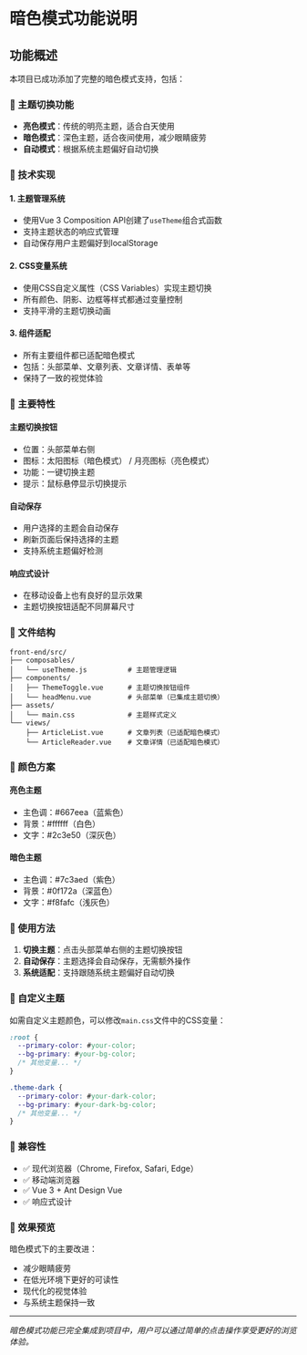 # 暗色模式功能说明

## 功能概述

本项目已成功添加了完整的暗色模式支持，包括：

### 🎨 主题切换功能
- **亮色模式**：传统的明亮主题，适合白天使用
- **暗色模式**：深色主题，适合夜间使用，减少眼睛疲劳
- **自动模式**：根据系统主题偏好自动切换

### 🔧 技术实现

#### 1. 主题管理系统
- 使用Vue 3 Composition API创建了`useTheme`组合式函数
- 支持主题状态的响应式管理
- 自动保存用户主题偏好到localStorage

#### 2. CSS变量系统
- 使用CSS自定义属性（CSS Variables）实现主题切换
- 所有颜色、阴影、边框等样式都通过变量控制
- 支持平滑的主题切换动画

#### 3. 组件适配
- 所有主要组件都已适配暗色模式
- 包括：头部菜单、文章列表、文章详情、表单等
- 保持了一致的视觉体验

### 🎯 主要特性

#### 主题切换按钮
- 位置：头部菜单右侧
- 图标：太阳图标（暗色模式） / 月亮图标（亮色模式）
- 功能：一键切换主题
- 提示：鼠标悬停显示切换提示

#### 自动保存
- 用户选择的主题会自动保存
- 刷新页面后保持选择的主题
- 支持系统主题偏好检测

#### 响应式设计
- 在移动设备上也有良好的显示效果
- 主题切换按钮适配不同屏幕尺寸

### 📁 文件结构

```
front-end/src/
├── composables/
│   └── useTheme.js          # 主题管理逻辑
├── components/
│   ├── ThemeToggle.vue      # 主题切换按钮组件
│   └── headMenu.vue         # 头部菜单（已集成主题切换）
├── assets/
│   └── main.css             # 主题样式定义
└── views/
    ├── ArticleList.vue      # 文章列表（已适配暗色模式）
    └── ArticleReader.vue    # 文章详情（已适配暗色模式）
```

### 🎨 颜色方案

#### 亮色主题
- 主色调：#667eea（蓝紫色）
- 背景：#ffffff（白色）
- 文字：#2c3e50（深灰色）

#### 暗色主题
- 主色调：#7c3aed（紫色）
- 背景：#0f172a（深蓝色）
- 文字：#f8fafc（浅灰色）

### 🚀 使用方法

1. **切换主题**：点击头部菜单右侧的主题切换按钮
2. **自动保存**：主题选择会自动保存，无需额外操作
3. **系统适配**：支持跟随系统主题偏好自动切换

### 🔧 自定义主题

如需自定义主题颜色，可以修改`main.css`文件中的CSS变量：

```css
:root {
  --primary-color: #your-color;
  --bg-primary: #your-bg-color;
  /* 其他变量... */
}

.theme-dark {
  --primary-color: #your-dark-color;
  --bg-primary: #your-dark-bg-color;
  /* 其他变量... */
}
```

### 📱 兼容性

- ✅ 现代浏览器（Chrome, Firefox, Safari, Edge）
- ✅ 移动端浏览器
- ✅ Vue 3 + Ant Design Vue
- ✅ 响应式设计

### 🎉 效果预览

暗色模式下的主要改进：
- 减少眼睛疲劳
- 在低光环境下更好的可读性
- 现代化的视觉体验
- 与系统主题保持一致

---

*暗色模式功能已完全集成到项目中，用户可以通过简单的点击操作享受更好的浏览体验。*
